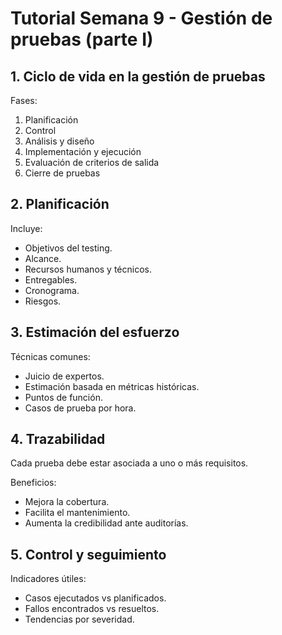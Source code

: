 # Tutorial Semana 9 - Gestión de pruebas (parte I)

## 1. Ciclo de vida en la gestión de pruebas

Fases:

1. Planificación
2. Control
3. Análisis y diseño
4. Implementación y ejecución
5. Evaluación de criterios de salida
6. Cierre de pruebas

## 2. Planificación

Incluye:

- Objetivos del testing.
- Alcance.
- Recursos humanos y técnicos.
- Entregables.
- Cronograma.
- Riesgos.

## 3. Estimación del esfuerzo

Técnicas comunes:

- Juicio de expertos.
- Estimación basada en métricas históricas.
- Puntos de función.
- Casos de prueba por hora.

## 4. Trazabilidad

Cada prueba debe estar asociada a uno o más requisitos.

Beneficios:

- Mejora la cobertura.
- Facilita el mantenimiento.
- Aumenta la credibilidad ante auditorías.

## 5. Control y seguimiento

Indicadores útiles:

- Casos ejecutados vs planificados.
- Fallos encontrados vs resueltos.
- Tendencias por severidad.
